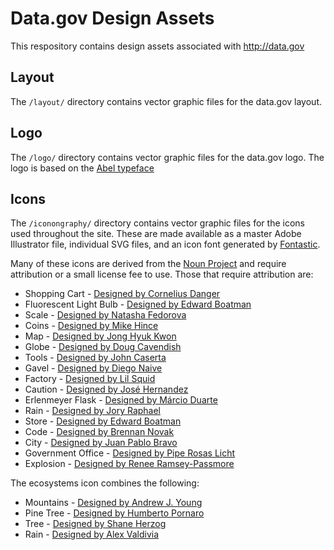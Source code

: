 Data.gov Design Assets
==============

This respository contains design assets associated with http://data.gov

## Layout
The `/layout/` directory contains vector graphic files for the data.gov layout.

## Logo
The `/logo/` directory contains vector graphic files for the data.gov logo. The logo is based on the [Abel typeface](https://www.google.com/fonts/specimen/Abel)

## Icons
The `/iconongraphy/` directory contains vector graphic files for the icons used throughout the site. These are made available as a master Adobe Illustrator file, individual SVG files, and an icon font generated by [Fontastic](http://fontastic.me).

Many of these icons are derived from the [Noun Project](http://thenounproject.com) and require attribution or a small license fee to use. Those that require attribution are:

* Shopping Cart - [Designed by Cornelius Danger](http://thenounproject.com/noun/shopping-cart/#icon-No9196)
* Fluorescent Light Bulb - [Designed by Edward Boatman](http://thenounproject.com/noun/fluorescent-light-bulb/#icon-No121)
* Scale - [Designed by Natasha Fedorova](http://thenounproject.com/noun/scale/#icon-No22202)
* Coins - [Designed by Mike Hince](http://thenounproject.com/noun/coins/#icon-No4509)
* Map - [Designed by Jong Hyuk Kwon](http://thenounproject.com/term/map/8285/)
* Globe - [Designed by Doug Cavendish](http://thenounproject.com/noun/globe/#icon-No11172)
* Tools - [Designed by John Caserta](http://thenounproject.com/term/tools/8950/)
* Gavel - [Designed by Diego Naive](http://thenounproject.com/noun/gavel/#icon-No23091)
* Factory - [Designed by Lil Squid](http://thenounproject.com/noun/factory/#icon-No26213) 
* Caution - [Designed by José Hernandez](http://thenounproject.com/term/caution/9556/)
* Erlenmeyer Flask - [Designed by Márcio Duarte](http://thenounproject.com/noun/erlenmeyer-flask/#icon-No7177)
* Rain - [Designed by Jory Raphael](http://thenounproject.com/noun/rain/#icon-No13542)
* Store - [Designed by Edward Boatman](http://thenounproject.com/term/store/3279/)
* Code - [Designed by Brennan Novak](http://thenounproject.com/term/code/16323/)
* City - [Designed by Juan Pablo Bravo](http://thenounproject.com/term/city/17945/)
* Government Office - [Designed by Pipe Rosas Licht](http://thenounproject.com/term/government-office/17131/)
* Explosion - [Designed by Renee Ramsey-Passmore](http://thenounproject.com/term/explosion/2348/)

The ecosystems icon combines the following:

* Mountains - [Designed by Andrew J. Young](http://thenounproject.com/term/mountains/15616/)
* Pine Tree - [Designed by Humberto Pornaro](http://thenounproject.com/term/tree/7616/)
* Tree - [Designed by Shane Herzog](http://thenounproject.com/term/tree/16017/)
* Rain - [Designed by Alex Valdivia](http://thenounproject.com/term/rain/16754/)

